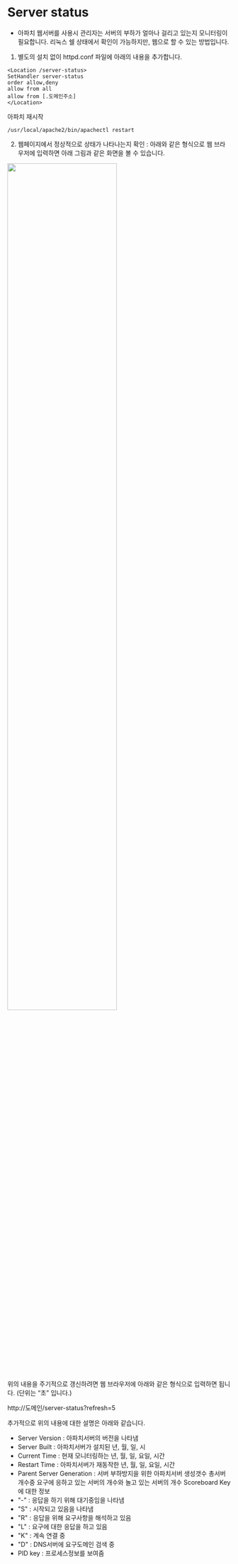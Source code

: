 # Server status

- 아파치 웹서버를 사용시 관리자는 서버의 부하가 얼마나 걸리고 있는지 모니터링이 필요합니다. 리눅스 쉘 상태에서 확인이 가능하지만, 웹으로 할 수 있는 방법입니다.

1. 별도의 설치 없이 httpd.conf 파일에 아래의 내용을 추가합니다.


```
<Location /server-status>
SetHandler server-status
order allow,deny
allow from all
allow from [.도메인주소]
</Location>
```

아파치 재시작

```
/usr/local/apache2/bin/apachectl restart
```

2. 웹페이지에서 정상적으로 상태가 나타나는지 확인
: 아래와 같은 형식으로 웹 브라우저에 입력하면 아래 그림과 같은 화면을 볼 수 있습니다.

<img width="70%" height="70%" src="https://user-images.githubusercontent.com/38831314/102948558-8139c080-4509-11eb-8fc4-5ac4ceba7573.PNG">

위의 내용을 주기적으로 갱신하려면 웹 브라우저에 아래와 같은 형식으로 입력하면 됩니다.
(단위는 “초” 입니다.)

http://도메인/server-status?refresh=5

추가적으로 위의 내용에 대한 설명은 아래와 같습니다.
 - Server Version : 아파치서버의 버전을 나타냄
 - Server Built : 아파치서버가 설치된 년, 월, 일, 시
 - Current Time : 현재 모니터링하는 년, 월, 일, 요일, 시간
 - Restart Time : 아파치서버가 재동작한 년, 월, 일, 요일, 시간
 - Parent Server Generation : 서버 부하방지을 위한 아파치서버 생성갯수 총서버 개수중 요구에 응하고 있는 서버의 개수와 놀고 있는 서버의 개수 Scoreboard Key 에 대한 정보
  - "-" : 응답을 하기 위해 대기중임을 나타냄
 - "S" : 시작되고 있음을 나타냄
 - "R" : 응답을 위해 요구사항을 해석하고 있음
 - "L" : 요구에 대한 응답을 하고 있음
 - "K" : 계속 연결 중
 - "D" : DNS서버에 요구도메인 검색 중
 - PID key : 프로세스정보를 보여줌
